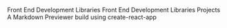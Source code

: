 Front End Development Libraries
Front End Development Libraries Projects
A Markdown Previewer build using create-react-app
